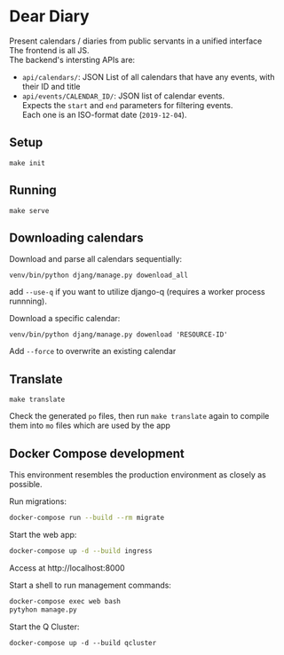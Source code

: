 # Dear Diary

Present calendars / diaries from public servants in a unified interface  
The frontend is all JS.  
The backend's intersting APIs are:
* `api/calendars/`: JSON List of all calendars that have any events, with their ID and title
* `api/events/CALENDAR_ID/`: JSON list of calendar events.  
    Expects the `start` and `end` parameters for filtering events.  
    Each one is an ISO-format date (`2019-12-04`).

## Setup
```
make init
```

## Running
```
make serve
```

## Downloading calendars
Download and parse all calendars sequentially:
```
venv/bin/python djang/manage.py dowenload_all
```
add `--use-q` if you want to utilize django-q (requires a worker process runnning).  

Download a specific calendar:
```
venv/bin/python djang/manage.py dowenload 'RESOURCE-ID'
```
Add `--force` to overwrite an existing calendar

## Translate
```
make translate
```
Check the generated `po` files, then run `make translate` again to compile them into `mo` files which are used by the app

## Docker Compose development

This environment resembles the production environment as closely as possible.

Run migrations:

```bash
docker-compose run --build --rm migrate
```

Start the web app:

```bash
docker-compose up -d --build ingress
```

Access at http://localhost:8000

Start a shell to run management commands:

```bash
docker-compose exec web bash
pytyhon manage.py
```

Start the Q Cluster:

```
docker-compose up -d --build qcluster
```
